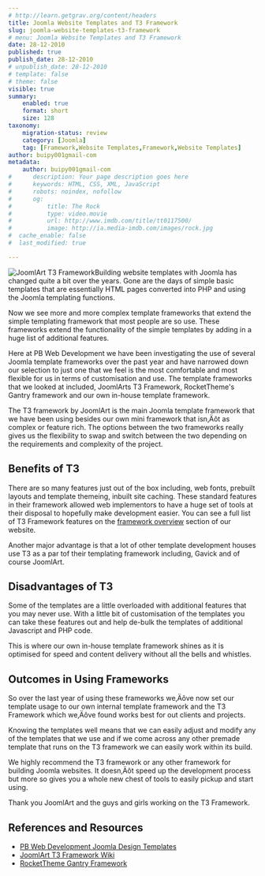 ```yaml
---
# http://learn.getgrav.org/content/headers
title: Joomla Website Templates and T3 Framework
slug: joomla-website-templates-t3-framework
# menu: Joomla Website Templates and T3 Framework
date: 28-12-2010
published: true
publish_date: 28-12-2010
# unpublish_date: 28-12-2010
# template: false
# theme: false
visible: true
summary:
    enabled: true
    format: short
    size: 128
taxonomy:
    migration-status: review
    category: [Joomla]
    tag: [Framework,Website Templates,Framework,Website Templates]
author: buipy001gmail-com
metadata:
    author: buipy001gmail-com
#      description: Your page description goes here
#      keywords: HTML, CSS, XML, JavaScript
#      robots: noindex, nofollow
#      og:
#          title: The Rock
#          type: video.movie
#          url: http://www.imdb.com/title/tt0117500/
#          image: http://ia.media-imdb.com/images/rock.jpg
#  cache_enable: false
#  last_modified: true

---
```


![JoomlArt T3 Framework](http://asset.joomlart.com/images/stories/misc/t3-logo.png)Building website templates with Joomla has changed quite a bit over the years. Gone are the days of simple basic templates that are essentially HTML pages converted into PHP and using the Joomla templating functions.

Now we see more and more complex template frameworks that extend the simple templating framework that most people are so use. These frameworks extend the functionality of the simple templates by adding in a huge list of additional features.

 Here at PB Web Development we have been investigating the use of several Joomla template frameworks over the past year and have narrowed down our selection to just one that we feel is the most comfortable and most flexible for us in terms of customisation and use. The template frameworks that we looked at included, JoomlArts T3 Framework, RocketTheme's Gantry framework and our own in-house template framework.

The T3 framework by JoomlArt is the main Joomla template framework that we have been using besides our own mini framework that isn‚Äôt as complex or feature rich. The options between the two frameworks really gives us the flexibility to swap and switch between the two depending on the requirements and complexity of the project.

## Benefits of T3

There are so many features just out of the box including, web fonts, prebuilt layouts and template themeing, inbuilt site caching. These standard features in their framework allowed web implementors to have a huge set of tools at their disposal to hopefully make development easier. You can see a full list of T3 Framework features on the [framework overview](http://www.pbwebdev.com.au/services/joomla-t3-framework-development "JoomlArt T3 framework overview and customisation") section of our website.

Another major advantage is that a lot of other template development houses use T3 as a par tof their templating framework including, Gavick and of course JoomlArt.

## Disadvantages of T3

Some of the templates are a little overloaded with additional features that you may never use. With a little bit of customisation of the templates you can take these features out and help de-bulk the templates of additional Javascript and PHP code.

This is where our own in-house template framework shines as it is optimised for speed and content delivery without all the bells and whistles.

## Outcomes in Using Frameworks

So over the last year of using these frameworks we‚Äôve now set our template usage to our own internal template framework and the T3 Framework which we‚Äôve found works best for out clients and projects.

Knowing the templates well means that we can easily adjust and modify any of the templates that we use and if we come across any other premade template that runs on the T3 framework we can easily work within its build.

We highly recommend the T3 framework or any other framework for building Joomla websites. It doesn‚Äôt speed up the development process but more so gives you a whole new chest of tools to easily pickup and start using.

Thank you JoomlArt and the guys and girls working on the T3 Framework.

## References and Resources

- [PB Web Development Joomla Design Templates](http://www.pbwebdev.com.au/services/joomla-t3-framework-development "Joomla web design templates")
- [JoomlArt T3 Framework Wiki](http://wiki.joomlart.com/wiki/JA_T3_Framework_2/Overview "JoomlArt T3 framework Wiki")
- [RocketTheme Gantry Framework](http://www.gantry-framework.org/ "Gantry Rocketheme Joomla framework")